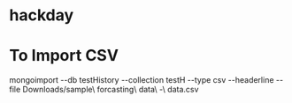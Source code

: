 # hackday


<h1> To Import CSV </h1>
 mongoimport --db testHistory --collection testH --type csv --headerline --file Downloads/sample\ forcasting\ data\ -\ data.csv 
